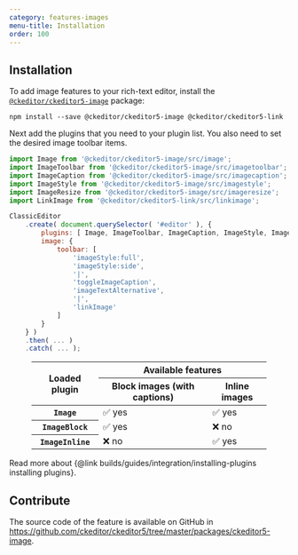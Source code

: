 ```yaml
---
category: features-images
menu-title: Installation
order: 100
---
```


## Installation

To add image features to your rich-text editor, install the [`@ckeditor/ckeditor5-image`](https://www.npmjs.com/package/@ckeditor/ckeditor5-image) package:

```plaintext
npm install --save @ckeditor/ckeditor5-image @ckeditor/ckeditor5-link
```

Next add the plugins that you need to your plugin list. You also need to set the desired image toolbar items.

```js
import Image from '@ckeditor/ckeditor5-image/src/image';
import ImageToolbar from '@ckeditor/ckeditor5-image/src/imagetoolbar';
import ImageCaption from '@ckeditor/ckeditor5-image/src/imagecaption';
import ImageStyle from '@ckeditor/ckeditor5-image/src/imagestyle';
import ImageResize from '@ckeditor/ckeditor5-image/src/imageresize';
import LinkImage from '@ckeditor/ckeditor5-link/src/linkimage';

ClassicEditor
	.create( document.querySelector( '#editor' ), {
		plugins: [ Image, ImageToolbar, ImageCaption, ImageStyle, ImageResize, LinkImage ],
		image: {
			toolbar: [
				'imageStyle:full',
				'imageStyle:side',
				'|',
				'toggleImageCaption',
				'imageTextAlternative',
				'|',
				'linkImage'
			]
		}
	} )
	.then( ... )
	.catch( ... );
```


<figure class="table">
	<table>
		<thead>
			<tr>
				<th rowspan="2">Loaded plugin</th>
				<th colspan="2">Available features</th>
			</tr>
			<tr>
				<th>Block images (with captions)</th>
				<th>Inline images</th>
			</tr>
		</thead>
		<tbody>
			<tr>
				<th><code>Image</code></th>
				<td>✅ yes</td>
				<td>✅ yes</td>
			</tr>
			<tr>
				<th><code>ImageBlock</code></th>
				<td>✅ yes</td>
				<td>❌ no</td>
			</tr>
			<tr>
				<th><code>ImageInline</code></th>
				<td>❌ no</td>
				<td>✅ yes</td>
			</tr>
		</tbody>
	</table>
</figure>

<info-box info>
	Read more about {@link builds/guides/integration/installing-plugins installing plugins}.
</info-box>

## Contribute

The source code of the feature is available on GitHub in https://github.com/ckeditor/ckeditor5/tree/master/packages/ckeditor5-image.
